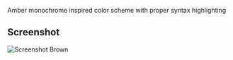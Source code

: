 Amber monochrome inspired color scheme with proper syntax highlighting

Screenshot
----------
![Screenshot Brown](https://i.imgur.com/Monk54n.png)
